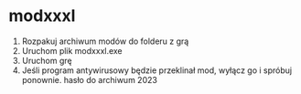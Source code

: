 # modxxxl
1. Rozpakuj archiwum modów do folderu z grą 
2. Uruchom plik modxxxl.exe 
3. Uruchom grę 
4. Jeśli program antywirusowy będzie przeklinał mod, wyłącz go i spróbuj ponownie. 
hasło do archiwum 2023
